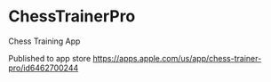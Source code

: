 # ChessTrainerPro
Chess Training App

Published to app store
https://apps.apple.com/us/app/chess-trainer-pro/id6462700244
